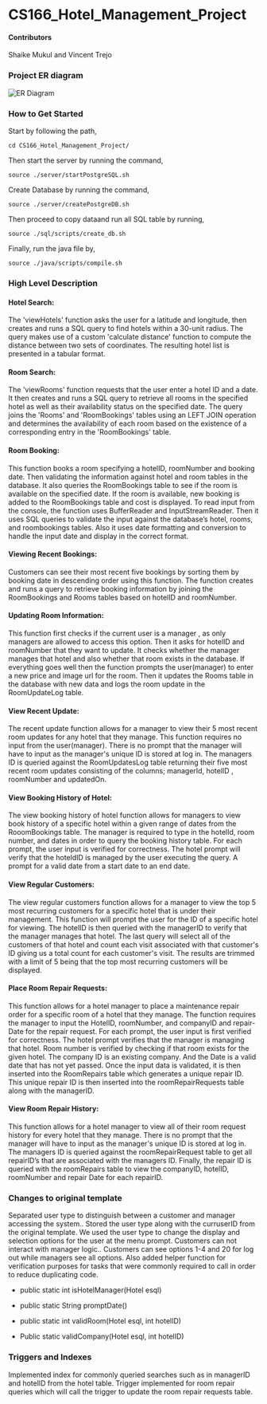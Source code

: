 # CS166_Hotel_Management_Project

#### Contributors
Shaike Mukul and Vincent Trejo

### Project ER diagram
![ER Diagram](https://user-images.githubusercontent.com/10952398/227807724-4a382330-5443-4a71-817b-9d52bd7f34c2.jpg)


### How to Get Started
Start by following the path, 

    cd CS166_Hotel_Management_Project/

Then start the server by running the command,

    source ./server/startPostgreSQL.sh

  

Create Database by running the command,

    source ./server/createPostgreDB.sh

  

Then proceed to copy dataand run all SQL table by running,

    source ./sql/scripts/create_db.sh

  

Finally, run the java file by,

    source ./java/scripts/compile.sh

  

### High Level Description

#### Hotel Search: 
The 'viewHotels' function asks the user for a latitude and longitude, then creates and runs a SQL query to find hotels within a 30-unit radius. The query makes use of a custom 'calculate distance' function to compute the distance between two sets of coordinates. The resulting hotel list is presented in a tabular format.

  

#### Room Search: 
The 'viewRooms' function requests that the user enter a hotel ID and a date. It then creates and runs a SQL query to retrieve all rooms in the specified hotel as well as their availability status on the specified date. The query joins the 'Rooms' and 'RoomBookings' tables using an LEFT JOIN operation and determines the availability of each room based on the existence of a corresponding entry in the 'RoomBookings' table.



#### Room Booking: 
This function books a room specifying a hotelID, roomNumber and booking date. Then validating the information against hotel and room tables in the database. It also queries the RoomBookings table to see if the room is available on the specified date. If the room is available, new booking is added to the RoomBookings table and cost is displayed. To read input from the console, the function uses BufferReader and InputStreamReader. Then it uses SQL queries to validate the input against the database’s hotel, rooms, and roombookings tables. Also it uses date formatting and conversion to handle the input date and display in the correct format.



#### Viewing Recent Bookings: 
Customers can see their most recent five bookings by sorting them by booking date in descending order using this function. The function creates and runs a query to retrieve booking information by joining the RoomBookings and Rooms tables based on hotelID and roomNumber.



#### Updating Room Information: 
This function first checks if the current user is a manager , as only managers are allowed to access this option. Then it asks for hotelID and roomNumber that they want to update. It checks whether the manager manages that hotel and also whether that room exists in the database. If everything goes well then the function prompts the user(manager) to enter a new price and image url for the room. Then it updates the Rooms table in the database with new data and logs the room update in the RoomUpdateLog table.



#### View Recent Update: 
The recent update function allows for a manager to view their 5 most recent room updates for any hotel that they manage. This function requires no input from the user(manager). There is no prompt that the manager will have to input as the manager's unique ID is stored at log in. The managers ID is queried against the RoomUpdatesLog table returning their five most recent room updates consisting of the columns; managerId, hotelID , roomNumber and updatedOn.



#### View Booking History of Hotel: 
The view booking history of hotel function allows for managers to view book history of a specific hotel within a given range of dates from the RooomBookings table. The manager is required to type in the hotelId, room number, and dates in order to query the booking history table. For each prompt, the user input is verified for correctness. The hotel prompt will verify that the hoteldID is managed by the user executing the query. A prompt for a valid date from a start date to an end date.



#### View Regular Customers: 
The view regular customers function allows for a manager to view the top 5 most recurring customers for a specific hotel that is under their management. This function will prompt the user for the ID of a specific hotel for viewing. The hotelID is then queried with the managerID to verify that the manager manages that hotel. The last query will select all of the customers of that hotel and count each visit associated with that customer's ID giving us a total count for each customer's visit. The results are trimmed with a limit of 5 being that the top most recurring customers will be displayed.



#### Place Room Repair Requests: 
This function allows for a hotel manager to place a maintenance repair order for a specific room of a hotel that they manage. The function requires the manager to input the HotelID, roomNumber, and companyID and repair-Date for the repair request. For each prompt, the user input is first verified for correctness. The hotel prompt verifies that the manager is managing that hotel. Room number is verified by checking if that room exists for the given hotel. The company ID is an existing company. And the Date is a valid date that has not yet passed. Once the input data is validated, it is then inserted into the RoomRepairs table which generates a unique repair ID. This unique repair ID is then inserted into the roomRepairRequests table along with the managerID.



#### View Room Repair History: 
This function allows for a hotel manager to view all of their room request history for every hotel that they manage. There is no prompt that the manager will have to input as the manager's unique ID is stored at log in. The managers ID is queried against the roomRepairRequest table to get all repairID’s that are associated with the managers ID. Finally, the repair ID is queried with the roomRepairs table to view the companyID, hotelID, roomNumber and repair Date for each repairID.




### Changes to original template
Separated user type to distinguish between a customer and manager accessing the system.. Stored the user type along with the curruserID from the original template. We used the user type to change the display and selection options for the user at the menu prompt. Customers can not interact with manager logic.. Customers can see options 1-4 and 20 for log out while managers see all options. 
Also added helper function for verification purposes for tasks that were commonly required to call in order to reduce duplicating code.  
  

-   public static int isHotelManager(Hotel esql)
    
-   public static String promptDate()
    
-   public static int validRoom(Hotel esql, int hotelID)
    
-   Public static validCompany(Hotel esql, int hotelID)



### Triggers and Indexes
Implemented index for commonly queried searches such as in managerID and hotelID from the hotel table. Trigger implemented for room repair queries which will call the trigger to update the room repair requests table.
